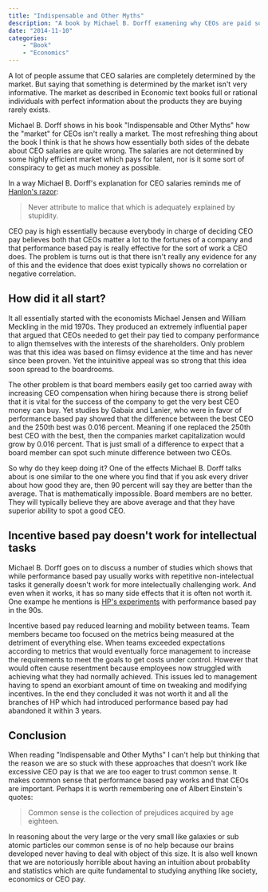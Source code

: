 ```yaml
---
title: "Indispensable and Other Myths"
description: "A book by Michael B. Dorff examening why CEOs are paid so much and whether it makes sense"
date: "2014-11-10"
categories: 
    - "Book"
    - "Economics"
---
```


A lot of people assume that CEO salaries are completely determined by the market. But saying that something is determined by the market isn't very informative. The market as described in Economic text books full or rational individuals with perfect information about the products they are buying rarely exists.

Michael B. Dorff shows in his book "Indispensable and Other Myths" how the "market" for CEOs isn't really a market. The most refreshing thing about the book I think is that he shows how essentially both sides of the debate about CEO salaries are quite wrong. The salaries are not determined by some highly efficient market which pays for talent, nor is it some sort of conspiracy to get as much money as possible.

In a way Michael B. Dorff's explanation for CEO salaries reminds me of [Hanlon's razor][hanlon]:

> Never attribute to malice that which is adequately explained by stupidity.

CEO pay is high essentially because everybody in charge of deciding CEO pay believes both that CEOs matter a lot to the fortunes of a company and that performance based pay is really effective for the sort of work a CEO does. The problem is turns out is that there isn't really any evidence for any of this and the evidence that does exist typically shows no correlation or negative correlation.

## How did it all start?
It all essentially started with the economists Michael Jensen and William Meckling in the mid 1970s. They produced an extremely influential paper that argued that CEOs needed to get their pay tied to company performance to align themselves with the interests of the shareholders. Only problem was that this idea was based on flimsy evidence at the time and has never since been proven. Yet the intuinitive appeal was so strong that this idea soon spread to the boardrooms.

The other problem is that board members easily get too carried away with increasing CEO compensation when hiring because there is strong belief that it is vital for the success of the company to get the very best CEO money can buy. Yet studies by Gabaix and Lanier, who were in favor of performance based pay showed that the difference between the best CEO and the 250th best was 0.016 percent. Meaning if one replaced the 250th best CEO with the best, then the companies market capitalization would grow by 0.016 percent. That is just small of a difference to expect that a board member can spot such minute difference between two CEOs.

So why do they keep doing it? One of the effects Michael B. Dorff talks about is one similar to the one where you find that if you ask every driver about how good they are, then 90 percent will say they are better than the average. That is mathematically impossible. Board members are no better. They will typically believe they are above average and that they have superior ability to spot a good CEO.

## Incentive based pay doesn't work for intellectual tasks
Michael B. Dorff goes on to discuss a number of studies which shows that while performance based pay usually works with repetitive non-intelectual tasks it generally doesn't work for more intelectually challenging work. And even when it works, it has so many side effects that it is often not worth it. One exampe he mentions is [HP's experiments][hppay] with performance based pay in the 90s.

Incentive based pay reduced learning and mobility between teams. Team members became too focused on the metrics being measured at the detriment of everything else. When teams exceeded expectations according to metrics that would eventually force management to increase the requirements to meet the goals to get costs under control. However that would often cause resentment because employees now struggled with achieving what they had normally achieved. This issues led to management having to spend an exorbiant amount of time on tweaking and modifying incentives. In the end they concluded it was not worth it and all the branches of HP which had introduced performance based pay had abandoned it within 3 years.

## Conclusion
When reading "Indispensable and Other Myths" I can't help but thinking that the reason we are so stuck with these approaches that doesn't work like excessive CEO pay is that we are too eager to trust common sense. It makes common sense that performance based pay works and that CEOs are important. Perhaps it is worth remembering one of Albert Einstein's quotes:

> Common sense is the collection of prejudices acquired by age eighteen.

In reasoning about the very large or the very small like galaxies or sub atomic particles our common sense is of no help because our brains developed never having to deal with object of this size. It is also well known that we are notoriously horrible about having an intuition about probablity and statistics which are quite fundamental to studying anything like society, economics or CEO pay.

[hanlon]: http://en.wikipedia.org/wiki/Hanlon's_razor
[hppay]: http://hbswk.hbs.edu/item/3424.html



